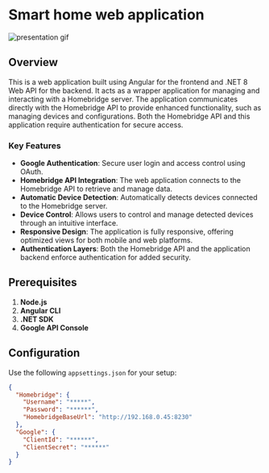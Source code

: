# Smart home web application
![presentation gif](light.gif)
## Overview
This is a web application built using Angular for the frontend and .NET 8 Web API for the backend. It acts as a wrapper application for managing and interacting with a Homebridge server. The application communicates directly with the Homebridge API to provide enhanced functionality, such as managing devices and configurations. Both the Homebridge API and this application require authentication for secure access.

### Key Features
- **Google Authentication**: Secure user login and access control using OAuth.
- **Homebridge API Integration**: The web application connects to the Homebridge API to retrieve and manage data.
- **Automatic Device Detection**: Automatically detects devices connected to the Homebridge server.
- **Device Control**: Allows users to control and manage detected devices through an intuitive interface.
- **Responsive Design**: The application is fully responsive, offering optimized views for both mobile and web platforms.
- **Authentication Layers**: Both the Homebridge API and the application backend enforce authentication for added security.

## Prerequisites
1. **Node.js**
2. **Angular CLI**
3. **.NET SDK**
4. **Google API Console**

## Configuration
Use the following `appsettings.json` for your setup:
```json
{
  "Homebridge": {
    "Username": "*****",
    "Password": "******",
    "HomebridgeBaseUrl": "http://192.168.0.45:8230"
  },
  "Google": {
    "ClientId": "******",
    "ClientSecret": "******"
  }
}
